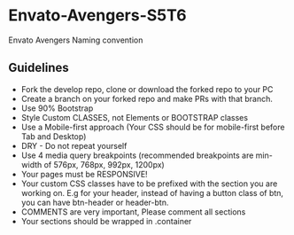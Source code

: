 # Envato-Avengers-S5T6
Envato Avengers
Naming convention

## Guidelines
- Fork the develop repo, clone or download the forked repo to your PC
- Create a branch on your forked repo and make PRs with that branch.
- Use 90% Bootstrap
- Style Custom CLASSES, not Elements or BOOTSTRAP classes
- Use a Mobile-first approach (Your CSS should be for mobile-first before Tab and Desktop)
- DRY - Do not repeat yourself
- Use 4 media query breakpoints (recommended breakpoints are min-width of 576px, 768px, 992px, 1200px)
- Your pages must be RESPONSIVE!
- Your custom CSS classes have to be prefixed with the section you are working on. E.g for your header, instead of having a button class of btn, you can have btn-header or header-btn.
- COMMENTS are very important, Please comment all sections
- Your sections should be wrapped in .container


